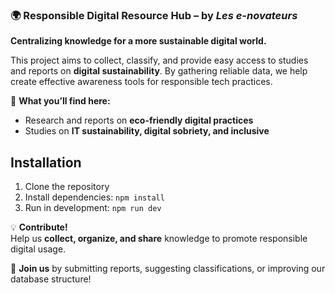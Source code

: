 ### 🌍 Responsible Digital Resource Hub – by *Les e-novateurs*  

**Centralizing knowledge for a more sustainable digital world.**  

This project aims to collect, classify, and provide easy access to studies and reports on **digital sustainability**. By gathering reliable data, we help create effective awareness tools for responsible tech practices.  

🔎 **What you’ll find here:**  
- Research and reports on **eco-friendly digital practices**  
- Studies on **IT sustainability, digital sobriety, and inclusive**  

## Installation

1. Clone the repository
2. Install dependencies: `npm install`
3. Run in development: `npm run dev`

💡 **Contribute!**  
Help us **collect, organize, and share** knowledge to promote responsible digital usage.  

📂 **Join us** by submitting reports, suggesting classifications, or improving our database structure!  
